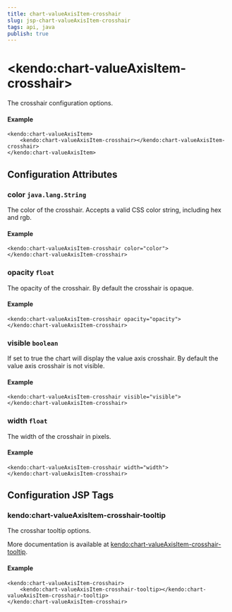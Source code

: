 ```yaml
---
title: chart-valueAxisItem-crosshair
slug: jsp-chart-valueAxisItem-crosshair
tags: api, java
publish: true
---
```


# \<kendo:chart-valueAxisItem-crosshair\>

The crosshair configuration options.

#### Example
    <kendo:chart-valueAxisItem>
        <kendo:chart-valueAxisItem-crosshair></kendo:chart-valueAxisItem-crosshair>
    </kendo:chart-valueAxisItem>

## Configuration Attributes

### color `java.lang.String`

The color of the crosshair. Accepts a valid CSS color string, including hex and rgb.

#### Example
    <kendo:chart-valueAxisItem-crosshair color="color">
    </kendo:chart-valueAxisItem-crosshair>

### opacity `float`

The opacity of the crosshair. By default the crosshair is opaque.

#### Example
    <kendo:chart-valueAxisItem-crosshair opacity="opacity">
    </kendo:chart-valueAxisItem-crosshair>

### visible `boolean`

If set to true the chart will display the value axis crosshair. By default the value axis crosshair is not visible.

#### Example
    <kendo:chart-valueAxisItem-crosshair visible="visible">
    </kendo:chart-valueAxisItem-crosshair>

### width `float`

The width of the crosshair in pixels.

#### Example
    <kendo:chart-valueAxisItem-crosshair width="width">
    </kendo:chart-valueAxisItem-crosshair>


##  Configuration JSP Tags

### kendo:chart-valueAxisItem-crosshair-tooltip

The crosshar tooltip options.

More documentation is available at [kendo:chart-valueAxisItem-crosshair-tooltip](chart/valueaxisitem-crosshair-tooltip).

#### Example

    <kendo:chart-valueAxisItem-crosshair>
        <kendo:chart-valueAxisItem-crosshair-tooltip></kendo:chart-valueAxisItem-crosshair-tooltip>
    </kendo:chart-valueAxisItem-crosshair>

 
